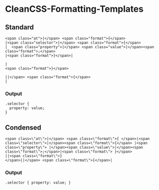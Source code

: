 CleanCSS-Formatting-Templates
=============================

## Standard ##

    <span class="at">|</span> <span class="format">{</span>
    |<span class="selector">|</span> <span class="format">{</span>
    |  <span class="property">|</span> <span class="value">|</span><span class="format">;</span>
    |<span class="format">}</span>|
    
    |
    <span class="format">}</span>
    
    ||</span> <span class="format">{</span>
    |

### Output ######
  
    .selector {  
      property: value;  
    }
    

## Condensed ##

    <span class=\"at\">|</span> <span class=\"format\">{ </span>|<span class=\"selector\">|</span><span class=\"format\">{</span> |<span class=\"property\"> |</span><span class=\"value\">|</span><span class=\"format\">;</span>|<span class=\"format\"> }</span>
    ||<span class=\"format\">}
    </span>||</span> <span class=\"format\">{</span>|

### Output ######
  
    .selector { property: value; }
    